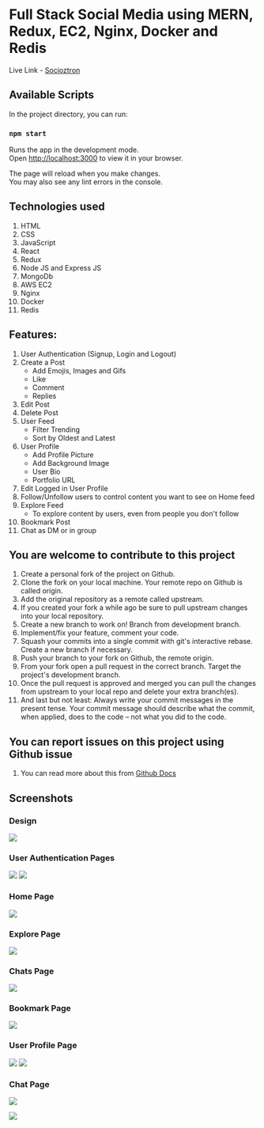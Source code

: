 # Full Stack Social Media using MERN, Redux, EC2, Nginx, Docker and Redis

Live Link - [Socioztron](https://socioztron-dev-branch.netlify.app/)

## Available Scripts

In the project directory, you can run:

### `npm start`

Runs the app in the development mode.\
Open [http://localhost:3000](http://localhost:3000) to view it in your browser.

The page will reload when you make changes.\
You may also see any lint errors in the console.

## Technologies used 
1. HTML
2. CSS
3. JavaScript
4. React
5. Redux
6. Node JS and Express JS
7. MongoDb
8. AWS EC2
9. Nginx
10. Docker
11. Redis

## Features:
1. User Authentication (Signup, Login and Logout)
2. Create a Post
   - Add Emojis, Images and Gifs
   - Like 
   - Comment
   - Replies
3. Edit Post
4. Delete Post
5. User Feed 
   - Filter Trending
   - Sort by Oldest and Latest
6. User Profile
   - Add Profile Picture
   - Add Background Image
   - User Bio
   - Portfolio URL
7. Edit Logged in User Profile
8. Follow/Unfollow users to control content you want to see on Home feed
9. Explore Feed
   - To explore content by users, even from people you don't follow
10. Bookmark Post
11. Chat as DM or in group

## You are welcome to contribute to this project 
1. Create a personal fork of the project on Github.
2. Clone the fork on your local machine. Your remote repo on Github is called origin.
3. Add the original repository as a remote called upstream.
4. If you created your fork a while ago be sure to pull upstream changes into your local repository.
5. Create a new branch to work on! Branch from development branch.
6. Implement/fix your feature, comment your code.
7. Squash your commits into a single commit with git's interactive rebase. Create a new branch if necessary.
8. Push your branch to your fork on Github, the remote origin.
9. From your fork open a pull request in the correct branch. Target the project's development branch.
10. Once the pull request is approved and merged you can pull the changes from upstream to your local repo and delete your extra branch(es).
11. And last but not least: Always write your commit messages in the present tense. Your commit message should describe what the commit, when applied, does to the code – not what you did to the code.

## You can report issues on this project using Github issue 
1. You can read more about this from [Github Docs](https://docs.github.com/en/issues/tracking-your-work-with-issues/creating-an-issue)

## Screenshots

### Design
![](https://github.com/Naman-Saxena1/Socioztron-Social_Media/blob/development/src/assets/screenshots/DesignDiagram.png)

### User Authentication Pages
![](https://github.com/Naman-Saxena1/Socioztron-Social_Media/blob/development/src/assets/screenshots/AuthPage-1.PNG)
![](https://github.com/Naman-Saxena1/Socioztron-Social_Media/blob/development/src/assets/screenshots/AuthPage-2.PNG)

### Home Page
![](https://github.com/Naman-Saxena1/Socioztron-Social_Media/blob/development/src/assets/screenshots/HomePage-1.PNG)

### Explore Page
![](https://github.com/Naman-Saxena1/Socioztron-Social_Media/blob/development/src/assets/screenshots/ExplorePage-1.PNG)

### Chats Page
![](https://github.com/Naman-Saxena1/Socioztron-Social_Media/blob/development/src/assets/screenshots/MessagesPage-1.PNG)

### Bookmark Page
![](https://github.com/Naman-Saxena1/Socioztron-Social_Media/blob/development/src/assets/screenshots/BookmarksPage-1.PNG)

### User Profile Page
![](https://github.com/Naman-Saxena1/Socioztron-Social_Media/blob/development/src/assets/screenshots/UserProfilePage-1.PNG)
![](https://github.com/Naman-Saxena1/Socioztron-Social_Media/blob/development/src/assets/screenshots/EditProfileModal-1.PNG)

### Chat Page
![](https://github.com/Naman-Saxena1/Socioztron-Social_Media/blob/development/src/assets/screenshots/ChatPage-1.PNG)

![](https://github.com/Naman-Saxena1/Socioztron-Social_Media/blob/development/src/assets/screenshots/ChatPage-2.PNG)
